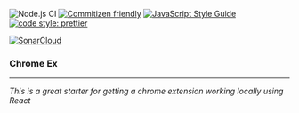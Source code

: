![Node.js CI](https://github.com/Loonz206/chrome-ex/workflows/Node.js%20CI/badge.svg)
[![Commitizen friendly](https://img.shields.io/badge/commitizen-friendly-brightgreen.svg)](http://commitizen.github.io/cz-cli/)
[![JavaScript Style Guide](https://img.shields.io/badge/code_style-standard-brightgreen.svg)](https://standardjs.com)
[![code style: prettier](https://img.shields.io/badge/code_style-prettier-ff69b4.svg?style=flat-square)](https://github.com/prettier/prettier)

[![SonarCloud](https://sonarcloud.io/images/project_badges/sonarcloud-white.svg)](https://sonarcloud.io/dashboard?id=Loonz206_chrome-ex)

### Chrome Ex

---

_This is a great starter for getting a chrome extension working locally using React_

